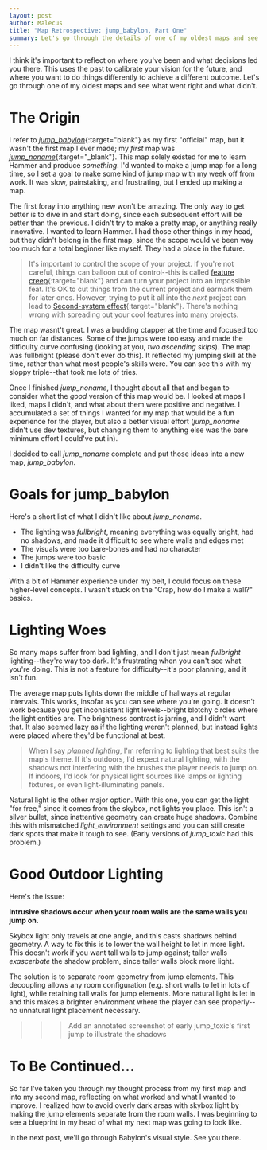 ```yaml
---
layout: post
author: Malecus
title: "Map Retrospective: jump_babylon, Part One"
summary: Let's go through the details of one of my oldest maps and see what went right and what didn't.
---
```


I think it's important to reflect on where you've been and what decisions led you there. This uses the past to calibrate your vision for the future, and where you want to do things differently to achieve a different outcome. Let's go through one of my oldest maps and see what went right and what didn't.

# The Origin

I refer to [_jump_babylon_](https://www.youtube.com/watch?v=ZkpTv9rlIbE){:target="blank"} as my first "official" map, but it wasn't the first map I ever made; my _first_ map was [_jump_noname_](https://www.youtube.com/watch?v=jdKy5mVarj4){:target="_blank"}. This map solely existed for me to learn Hammer and produce _something_. I'd wanted to make a jump map for a long time, so I set a goal to make some kind of jump map with my week off from work. It was slow, painstaking, and frustrating, but I ended up making a map.

The first foray into anything new won't be amazing. The only way to get better is to dive in and start doing, since each subsequent effort will be better than the previous. I didn't try to make a pretty map, or anything really innovative. I wanted to learn Hammer. I had those other things in my head, but they didn't belong in the first map, since the scope would've been way too much for a total beginner like myself. They had a place in the future.

>It's important to control the scope of your project. If you're not careful, things can balloon out of control--this is called [feature creep](https://en.wikipedia.org/wiki/Feature_creep){:target="blank"} and can turn your project into an impossible feat. It's OK to cut things from the current project and earmark them for later ones. However, trying to put it all into the _next_ project can lead to [Second-system effect](https://en.wikipedia.org/wiki/Second-system_effect){:target="blank"}. There's nothing wrong with spreading out your cool features into many projects.

The map wasnt't great. I was a budding ctapper at the time and focused too much on far distances. Some of the jumps were too easy and made the difficulty curve confusing (looking at you, _two ascending skips_). The map was fullbright (please don't ever do this). It reflected my jumping skill at the time, rather than what most people's skills were. You can see this with my sloppy triple--that took me lots of tries.

Once I finished _jump_noname_, I thought about all that and began to consider what the _good_ version of this map would be. I looked at maps I liked, maps I didn't, and what about them were positive and negative. I accumulated a set of things I wanted for my map that would be a fun experience for the player, but also a better visual effort (_jump_noname_ didn't use dev textures, but changing them to anything else was the bare minimum effort I could've put in).

I decided to call _jump_noname_ complete and put those ideas into a new map, _jump_babylon_.

# Goals for jump_babylon

Here's a short list of what I didn't like about _jump_noname_.

* The lighting was _fullbright_, meaning everything was equally bright, had no shadows, and made it difficult to see where walls and edges met
* The visuals were too bare-bones and had no character
* The jumps were too basic
* I didn't like the difficulty curve

With a bit of Hammer experience under my belt, I could focus on these higher-level concepts. I wasn't stuck on the "Crap, how do I make a wall?" basics.

# Lighting Woes

So many maps suffer from bad lighting, and I don't just mean _fullbright_ lighting--they're way too dark. It's frustrating when you can't see what you're doing. This is not a feature for difficulty--it's poor planning, and it isn't fun.

The average map puts lights down the middle of hallways at regular intervals. This works, insofar as you can see where you're going. It doesn't work because you get inconsistent light levels--bright blotchy circles where the light entities are. The brightness contrast is jarring, and I didn't want that. It also seemed lazy as if the lighting weren't planned, but instead lights were placed where they'd be functional at best.

>When I say _planned lighting_, I'm referring to lighting that best suits the map's theme. If it's outdoors, I'd expect natural lighting, with the shadows not interfering with the brushes the player needs to jump on. If indoors, I'd look for physical light sources like lamps or lighting fixtures, or even light-illuminating panels.

Natural light is the other major option. With this one, you can get the light "for free," since it comes from the skybox, not lights you place. This isn't a silver bullet, since inattentive geometry can create huge shadows. Combine this with mismatched _light_environment_ settings and you can still create dark spots that make it tough to see. (Early versions of _jump_toxic_ had this problem.)

# Good Outdoor Lighting

Here's the issue:

**Intrusive shadows occur when your room walls are the same walls you jump on.**

Skybox light only travels at one angle, and this casts shadows behind geometry. A way to fix this is to lower the wall height to let in more light. This doesn't work if you want tall walls to jump against; taller walls _exascerbate_ the shadow problem, since taller walls block more light.

The solution is to separate room geometry from jump elements. This decoupling allows any room configuration (e.g. short walls to let in lots of light), while retaining tall walls for jump elements. More natural light is let in and this makes a brighter environment where the player can see properly--no unnatural light placement necessary.

>>>Add an annotated screenshot of early jump_toxic's first jump to illustrate the shadows

# To Be Continued...

So far I've taken you through my thought process from my first map and into my second map, reflecting on what worked and what I wanted to improve. I realized how to avoid overly dark areas with skybox light by making the jump elements separate from the room walls. I was beginning to see a blueprint in my head of what my next map was going to look like.

In the next post, we'll go through Babylon's visual style. See you there.
